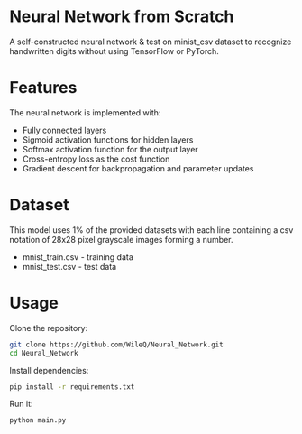 # Neural Network from Scratch
A self-constructed neural network & test on minist_csv dataset to recognize handwritten digits without using TensorFlow or PyTorch.

# Features
The neural network is implemented with:
- Fully connected layers
- Sigmoid activation functions for hidden layers
- Softmax activation function for the output layer
- Cross-entropy loss as the cost function
- Gradient descent for backpropagation and parameter updates

# Dataset
This model uses 1% of the provided datasets with each line containing a csv notation of 28x28 pixel grayscale images forming a number.
- mnist_train.csv - training data
- mnist_test.csv - test data

# Usage
Clone the repository:
```bash
git clone https://github.com/WileQ/Neural_Network.git
cd Neural_Network
```
Install dependencies:
```bash
pip install -r requirements.txt
```
Run it:
```bash
python main.py
```
